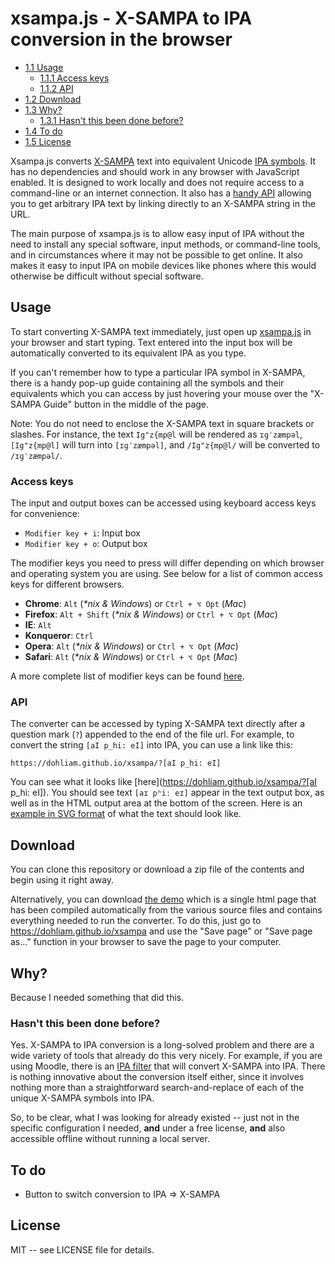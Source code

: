 # xsampa.js - X-SAMPA to IPA conversion in the browser

* [1.1 Usage](#usage)
    * [1.1.1 Access keys](#access-keys)
    * [1.1.2 API](#api)
* [1.2 Download](#download)
* [1.3 Why?](#why?)
    * [1.3.1 Hasn't this been done before?](#hasnt-this-been-done-before?)
* [1.4 To do](#to-do)
* [1.5 License](#license)

Xsampa.js converts [X-SAMPA](https://en.wikipedia.org/wiki/X-SAMPA) text into equivalent Unicode [IPA symbols](https://en.wikipedia.org/wiki/International_Phonetic_Alphabet). It has no dependencies and should work in any browser with JavaScript enabled. It is designed to work locally and does not require access to a command-line or an internet connection. It also has a [handy API](#api) allowing you to get arbitrary IPA text by linking directly to an X-SAMPA string in the URL.

The main purpose of xsampa.js is to allow easy input of IPA without the need to install any special software, input methods, or command-line tools, and in circumstances where it may not be possible to get online. It also makes it easy to input IPA on mobile devices like phones where this would otherwise be difficult without special software.

## Usage

To start converting X-SAMPA text immediately, just open up [xsampa.js](https://dohliam.github.io/xsampa) in your browser and start typing. Text entered into the input box will be automatically converted to its equivalent IPA as you type.

If you can't remember how to type a particular IPA symbol in X-SAMPA, there is a handy pop-up guide containing all the symbols and their equivalents which you can access by just hovering your mouse over the "X-SAMPA Guide" button in the middle of the page.

Note: You do not need to enclose the X-SAMPA text in square brackets or slashes. For instance, the text `Ig"z{mp@l` will be rendered as `ɪɡˈzæmpəl`, `[Ig"z{mp@l]` will turn into `[ɪɡˈzæmpəl]`, and  `/Ig"z{mp@l/` will be converted to `/ɪɡˈzæmpəl/`.

### Access keys

The input and output boxes can be accessed using keyboard access keys for convenience:

* `Modifier key + i`: Input box
* `Modifier key + o`: Output box

The modifier keys you need to press will differ depending on which browser and operating system you are using. See below for a list of common access keys for different browsers.

* __Chrome__: `Alt` (_*nix & Windows_) or `Ctrl + ⌥ Opt` (_Mac_)
* __Firefox__: `Alt + Shift` (_*nix & Windows_) or `Ctrl + ⌥ Opt` (_Mac_)
* __IE__: `Alt`
* __Konqueror__: `Ctrl`
* __Opera__: `Alt` (_*nix & Windows_) or `Ctrl + ⌥ Opt` (_Mac_)
* __Safari__: `Alt` (_*nix & Windows_) or `Ctrl + ⌥ Opt` (_Mac_)

A more complete list of modifier keys can be found [here](https://en.wikipedia.org/wiki/Access_key).

### API

The converter can be accessed by typing X-SAMPA text directly after a question mark (`?`) appended to the end of the file url. For example, to convert the string `[aI p_hi: eI]` into IPA, you can use a link like this:

`https://dohliam.github.io/xsampa/?[aI p_hi: eI]`

You can see what it looks like [here](https://dohliam.github.io/xsampa/?[aI p_hi: eI]). You should see text `[aɪ pʰiː eɪ]` appear in the text output box, as well as in the HTML output area at the bottom of the screen. Here is an [example in SVG format](https://commons.wikimedia.org/wiki/File:IPA_in_IPA.svg) of what the text should look like.

## Download

You can clone this repository or download a zip file of the contents and begin using it right away.

Alternatively, you can download [the demo](https://dohliam.github.io/xsampa) which is a single html page that has been compiled automatically from the various source files and contains everything needed to run the converter. To do this, just go to https://dohliam.github.io/xsampa and use the "Save page" or "Save page as..." function in your browser to save the page to your computer.

## Why?

Because I needed something that did this.

### Hasn't this been done before?

Yes. X-SAMPA to IPA conversion is a long-solved problem and there are a wide variety of tools that already do this very nicely. For example, if you are using Moodle, there is an [IPA filter](https://moodle.org/plugins/view/filter_ipa) that will convert X-SAMPA into IPA. There is nothing innovative about the conversion itself either, since it involves nothing more than a straightforward search-and-replace of each of the unique X-SAMPA symbols into IPA.

So, to be clear, what I was looking for already existed -- just not in the specific configuration I needed, **and** under a free license, **and** also accessible offline without running a local server.

## To do

* Button to switch conversion to IPA => X-SAMPA

## License

MIT -- see LICENSE file for details.
